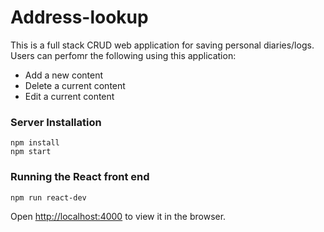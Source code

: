 # Address-lookup
This is a full stack CRUD web application for saving personal diaries/logs. Users can perfomr the following using this application: 
-   Add a new content     
-   Delete a current content
-   Edit a current content

### Server Installation
``````````````````````````
npm install
npm start
``````````````````````````
### Running the React front end
``````````````````````````
npm run react-dev
``````````````````````````

Open [http://localhost:4000](http://localhost:4000) to view it in the browser.
